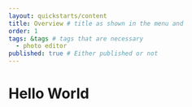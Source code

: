 ```yaml
---
layout: quickstarts/content
title: Overview # title as shown in the menu and 
order: 1
tags: &tags # tags that are necessary
  - photo editor 
published: true # Either published or not 
---
```


# Hello World